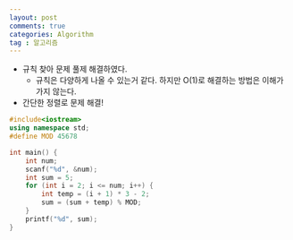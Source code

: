 ```yaml
---
layout: post
comments: true
categories: Algorithm
tag : 알고리즘
---
```


-  규칙 찾아 문제 풀제 해결하였다. 
   -  규칙은 다양하게 나올 수 있는거 같다. 하지만 O(1)로 해결하는 방법은 이해가 가지 않는다.
-  간단한 정렬로 문제 해결!

```c++
#include<iostream>
using namespace std;
#define MOD 45678

int main() {
	int num;
	scanf("%d", &num);
	int sum = 5;
	for (int i = 2; i <= num; i++) {
		int temp = (i + 1) * 3 - 2;
		sum = (sum + temp) % MOD;
	}
	printf("%d", sum);
}
```